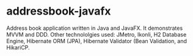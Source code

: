 # addressbook-javafx
Address book application written in Java and JavaFX. It demonstrates MVVM and DDD. Other technololgies used: JMetro, Ikonli, H2 Database Engine, Hibernate ORM (JPA), Hibernate Validator (Bean Validation, and HikariCP.
